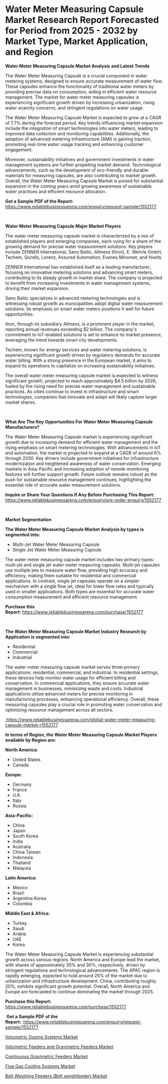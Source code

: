 <p><h1>Water Meter Measuring Capsule Market Research Report Forecasted for Period from 2025 -  2032 by Market Type, Market Application, and Region</h1></p><p><strong>Water Meter Measuring Capsule Market Analysis and Latest Trends</strong></p>
<p><p>The Water Meter Measuring Capsule is a crucial component in water metering systems, designed to ensure accurate measurement of water flow. These capsules enhance the functionality of traditional water meters by providing precise data on consumption, aiding in efficient water resource management. The market for water meter measuring capsules is experiencing significant growth driven by increasing urbanization, rising water scarcity concerns, and stringent regulations on water usage.</p><p>The Water Meter Measuring Capsule Market is expected to grow at a CAGR of 7.7% during the forecast period. Key trends influencing market expansion include the integration of smart technologies into water meters, leading to improved data collection and monitoring capabilities. Additionally, the adoption of advanced metering infrastructure (AMI) is gaining traction, promoting real-time water usage tracking and enhancing customer engagement.</p><p>Moreover, sustainability initiatives and government investments in water management systems are further propelling market demand. Technological advancements, such as the development of eco-friendly and durable materials for measuring capsules, are also contributing to market growth. Overall, the Water Meter Measuring Capsule Market is poised for substantial expansion in the coming years amid growing awareness of sustainable water practices and efficient resource allocation.</p></p>
<p><strong>Get a Sample PDF of the Report:&nbsp;</strong> <a href="https://www.reliablebusinessarena.com/enquiry/request-sample/1552177?utm_campaign=2198&utm_medium=2&utm_source=Github&utm_content=ia&utm_term=11042025&utm_id=water-meter-measuring-capsule">https://www.reliablebusinessarena.com/enquiry/request-sample/1552177</a></p>
<p>&nbsp;</p>
<p><strong>Water Meter Measuring Capsule Major Market Players</strong></p>
<p><p>The water meter measuring capsule market is characterized by a mix of established players and emerging companies, each vying for a share of the growing demand for precise water measurement solutions. Key players include ZENNER International, Sano Baltic, Allmess (Itron), E. Wehrle GmbH, Techem, Qundis, Lorenz, Assured Automation, Evenes Minomet, and Hiwits.</p><p>ZENNER International has established itself as a leading manufacturer, focusing on innovative metering solutions and advancing smart meters, contributing to its steady growth in market share. The company is projected to benefit from increasing investments in water management systems, driving their market expansion.</p><p>Sano Baltic specializes in advanced metering technologies and is witnessing robust growth as municipalities adopt digital water measurement solutions. Its emphasis on smart water meters positions it well for future opportunities.</p><p>Itron, through its subsidiary Allmess, is a prominent player in the market, reporting annual revenues exceeding $2 billion. The company's commitment to IoT-enabled solutions is set to enhance its market presence, leveraging the trend towards smart city developments.</p><p>Techem, known for energy services and water metering solutions, is experiencing significant growth driven by regulatory demands for accurate water billing. With a strong presence in the European market, it aims to expand its operations to capitalize on increasing sustainability initiatives.</p><p>The overall water meter measuring capsule market is expected to witness significant growth, projected to reach approximately $4.5 billion by 2026, fueled by the rising need for precise water management and sustainable practices. As cities continue to invest in infrastructure and smart technologies, companies that innovate and adapt will likely capture larger market shares.</p></p>
<p>&nbsp;</p>
<p><strong>What Are The Key Opportunities For Water Meter Measuring Capsule Manufacturers?</strong></p>
<p><p>The Water Meter Measuring Capsule market is experiencing significant growth due to increasing demand for efficient water management and the rising emphasis on smart metering technologies. With advancements in IoT and automation, the market is projected to expand at a CAGR of around 6% through 2030. Key drivers include government initiatives for infrastructure modernization and heightened awareness of water conservation. Emerging markets in Asia-Pacific and increasing adoption of remote monitoring features will further support growth. Future outlook remains robust as the push for sustainable resource management continues, highlighting the essential role of accurate water measurement solutions.</p></p>
<p><strong>Inquire or Share Your Questions If Any Before Purchasing This Report:</strong> <a href="https://www.reliablebusinessarena.com/enquiry/pre-order-enquiry/1552177?utm_campaign=2198&utm_medium=2&utm_source=Github&utm_content=ia&utm_term=11042025&utm_id=water-meter-measuring-capsule">https://www.reliablebusinessarena.com/enquiry/pre-order-enquiry/1552177</a></p>
<p>&nbsp;</p>
<p><strong>Market Segmentation</strong></p>
<p><strong>The Water Meter Measuring Capsule Market Analysis by types is segmented into:</strong></p>
<p><ul><li>Multi-Jet Water Meter Measuring Capsule</li><li>Single Jet Water Meter Measuring Capsule</li></ul></p>
<p><p>The water meter measuring capsule market includes two primary types: multi-jet and single jet water meter measuring capsules. Multi-jet capsules use multiple jets to measure water flow, providing high accuracy and efficiency, making them suitable for residential and commercial applications. In contrast, single jet capsules operate on a simpler mechanism with a single flow jet, ideal for lower flow rates and typically used in smaller applications. Both types are essential for accurate water consumption measurement and efficient resource management.</p></p>
<p><strong>Purchase this Report:&nbsp;</strong><a href="https://www.reliablebusinessarena.com/purchase/1552177?utm_campaign=2198&utm_medium=2&utm_source=Github&utm_content=ia&utm_term=11042025&utm_id=water-meter-measuring-capsule">https://www.reliablebusinessarena.com/purchase/1552177</a></p>
<p>&nbsp;</p>
<p><strong>The Water Meter Measuring Capsule Market Industry Research by Application is segmented into:</strong></p>
<p><ul><li>Residential</li><li>Commercial</li><li>Industrial</li></ul></p>
<p><p>The water meter measuring capsule market serves three primary applications: residential, commercial, and industrial. In residential settings, these devices help monitor water usage for efficient billing and conservation. In commercial applications, they ensure accurate water management in businesses, minimizing waste and costs. Industrial applications utilize advanced meters for precise monitoring in manufacturing processes, enhancing operational efficiency. Overall, these measuring capsules play a crucial role in promoting water conservation and optimizing resource management across all sectors.</p></p>
<p><a href="https://www.reliablebusinessarena.com/global-water-meter-measuring-capsule-market-r1552177?utm_campaign=2198&utm_medium=2&utm_source=Github&utm_content=ia&utm_term=11042025&utm_id=water-meter-measuring-capsule">&nbsp;https://www.reliablebusinessarena.com/global-water-meter-measuring-capsule-market-r1552177</a></p>
<p><strong>In terms of Region, the Water Meter Measuring Capsule Market Players available by Region are:</strong></p>
<p>
    <p> <strong> North America: </strong>
        <ul>
            <li>United States</li>
            <li>Canada</li>
        </ul>
        </p> 
    <p> <strong> Europe: </strong>
        <ul>
            <li>Germany</li>
            <li>France</li>
            <li>U.K.</li>
            <li>Italy</li>
            <li>Russia</li>
        </ul>
        </p> 
    <p> <strong> Asia-Pacific: </strong>
        <ul>
            <li>China</li>
            <li>Japan</li>
            <li>South Korea</li>
            <li>India</li>
            <li>Australia</li>
            <li>China Taiwan</li>
            <li>Indonesia</li>
            <li>Thailand</li>
            <li>Malaysia</li>
        </ul>
        </p> 
    <p> <strong> Latin America: </strong>
        <ul>
            <li>Mexico</li>
            <li>Brazil</li>
            <li>Argentina Korea</li>
            <li>Colombia</li>
        </ul>
        </p> 
    <p> <strong> Middle East & Africa: </strong>
        <ul>
            <li>Turkey</li>
            <li>Saudi</li>
            <li>Arabia</li>
            <li>UAE</li>
            <li>Korea</li>
        </ul>
    </p>
    </p>
<p><p>The Water Meter Measuring Capsule Market is experiencing substantial growth across various regions. North America and Europe lead the market, with shares of approximately 35% and 30%, respectively, driven by stringent regulations and technological advancements. The APAC region is rapidly emerging, expected to hold around 25% of the market due to urbanization and infrastructure development. China, contributing roughly 20%, exhibits significant growth potential. Overall, North America and Europe are forecasted to continue dominating the market through 2025.</p></p>
<p><strong>Purchase this Report: </strong><a href="https://www.reliablebusinessarena.com/purchase/1552177?utm_campaign=2198&utm_medium=2&utm_source=Github&utm_content=ia&utm_term=11042025&utm_id=water-meter-measuring-capsule">https://www.reliablebusinessarena.com/purchase/1552177</a></p>
<p>&nbsp;<strong>Get a Sample PDF of the Report:&nbsp;&nbsp;</strong><a href="https://www.reliablebusinessarena.com/enquiry/request-sample/1552177?utm_campaign=2198&utm_medium=2&utm_source=Github&utm_content=ia&utm_term=11042025&utm_id=water-meter-measuring-capsule">https://www.reliablebusinessarena.com/enquiry/request-sample/1552177</a></p>
<p><strong></strong></p>
<p><p><a href="https://github.com/kielbledeni0/Market-Research-Report-List-1/blob/main/volumetric-dosing-systems-market.md?utm_campaign=2198&utm_medium=2&utm_source=Github&utm_content=ia&utm_term=11042025&utm_id=water-meter-measuring-capsule">Volumetric Dosing Systems Market</a></p><p><a href="https://github.com/calizlewin2f/Market-Research-Report-List-1/blob/main/volumetric-feeders-and-gravimetric-feeders-market.md?utm_campaign=2198&utm_medium=2&utm_source=Github&utm_content=ia&utm_term=11042025&utm_id=water-meter-measuring-capsule">Volumetric Feeders and Gravimetric Feeders Market</a></p><p><a href="https://github.com/janustabarf2/Market-Research-Report-List-1/blob/main/continuous-gravimetric-feeders-market.md?utm_campaign=2198&utm_medium=2&utm_source=Github&utm_content=ia&utm_term=11042025&utm_id=water-meter-measuring-capsule">Continuous Gravimetric Feeders Market</a></p><p><a href="https://github.com/ernierintzfu/Market-Research-Report-List-1/blob/main/flue-gas-cooling-systems-market.md?utm_campaign=2198&utm_medium=2&utm_source=Github&utm_content=ia&utm_term=11042025&utm_id=water-meter-measuring-capsule">Flue Gas Cooling Systems Market</a></p><p><a href="https://github.com/grevecodeeol/Market-Research-Report-List-1/blob/main/belt-weighing-feeders-belt-weighfeeder-market.md?utm_campaign=2198&utm_medium=2&utm_source=Github&utm_content=ia&utm_term=11042025&utm_id=water-meter-measuring-capsule">Belt Weighing Feeders (Belt weighfeeder) Market</a></p></p>